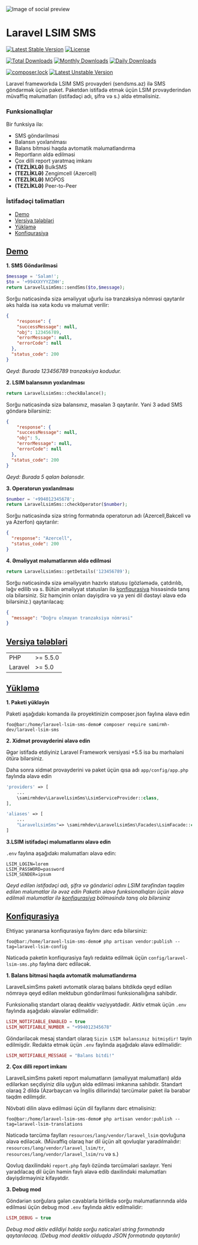 ![Image of social preview](https://repository-images.githubusercontent.com/144467857/20a17280-3cff-11ea-95b6-0b7df3b22d3d)

# Laravel LSIM SMS

[![Latest Stable Version](https://poser.pugx.org/samirmh-dev/laravel-lsim-sms/v/stable)](https://packagist.org/packages/samirmh-dev/laravel-lsim-sms)
[![License](https://poser.pugx.org/samirmh-dev/laravel-lsim-sms/license)](https://packagist.org/packages/samirmh-dev/laravel-lsim-sms)

[![Total Downloads](https://poser.pugx.org/samirmh-dev/laravel-lsim-sms/downloads)](https://packagist.org/packages/samirmh-dev/laravel-lsim-sms)
[![Monthly Downloads](https://poser.pugx.org/samirmh-dev/laravel-lsim-sms/d/monthly)](https://packagist.org/packages/samirmh-dev/laravel-lsim-sms)
[![Daily Downloads](https://poser.pugx.org/samirmh-dev/laravel-lsim-sms/d/daily)](https://packagist.org/packages/samirmh-dev/laravel-lsim-sms)

[![composer.lock](https://poser.pugx.org/samirmh-dev/laravel-lsim-sms/composerlock)](https://packagist.org/packages/samirmh-dev/laravel-lsim-sms)
[![Latest Unstable Version](https://poser.pugx.org/samirmh-dev/laravel-lsim-sms/v/unstable)](https://packagist.org/packages/samirmh-dev/laravel-lsim-sms)

Laravel frameworkdə LSIM SMS provayderi (sendsms.az) ilə SMS göndərmək üçün paket. Paketdən istifadə etmək üçün LSIM provayderindən müvaffiq məlumatları (istifadəçi adı, şifrə və s.) əldə etməlisiniz.

### Funksionallıqlar
Bir funksiya ilə:

* SMS göndərilməsi
* Balansın yoxlanılması
* Balans bitməsi haqda avtomatik məlumatlandırma
* Reportların əldə edilməsi
* Çox dilli report yaratmaq imkanı
* **(TEZLİKLƏ)** BulkSMS
* **(TEZLİKLƏ)** Zengimcell (Azercell)
* **(TEZLİKLƏ)** MOPOS
* **(TEZLİKLƏ)** Peer-to-Peer

### İstifadəçi təlimatları

* [Demo](#demo)
* [Versiya tələbləri](#requirements)
* [Yükləmə](#installation)
* [Konfiqurasiya](#configuration)

## <a href='#demo' id='installation-guide' class='anchor' aria-hidden='true'>Demo</a>

**1. SMS Göndərilməsi**

```php
$message = 'Salam!';
$to = '+994XXYYYZZHH';
return LaravelLsimSms::sendSms($to,$message);
```

Sorğu nəticəsində sizə əməliyyat uğurlu isə tranzaksiya nömrəsi qaytarılır əks halda isə xəta kodu və məlumat verilir:

```json
{
    "response": {
    "successMessage": null,
    "obj": 123456789,
    "errorMessage": null,
    "errorCode": null
  },
  "status_code": 200
}
```

*Qeyd: Burada 123456789 tranzaksiya kodudur.*

**2. LSIM balansının yoxlanılması**

```php
return LaravelLsimSms::checkBalance();
```
Sorğu nəticəsində sizə balansınız, məsələn 3 qaytarılır. Yəni 3 ədəd SMS göndərə bilərsiniz:

```json
{
    "response": {
    "successMessage": null,
    "obj": 5,
    "errorMessage": null,
    "errorCode": null
  },
  "status_code": 200
}
```

*Qeyd: Burada 5 qalan balansdır.*

**3. Operatorun yoxlanılması**

```php
$number = '+994012345678';
return LaravelLsimSms::checkOperator($number);
```
Sorğu nəticəsində sizə string formatında operatorun adı (Azercell,Bakcell və ya Azerfon) qaytarılır:

```json
{
  "response": "Azercell",
  "status_code": 200
}
```

**4. Əməliyyat məlumatlarının əldə edilməsi**

```php
return LaravelLsimSms::getDetails('123456789');
```
Sorğu nəticəsində sizə əməliyyatın hazırkı statusu (gözləmədə, çatdırılıb, ləğv edilib və s. Bütün əməliyyat statusları ilə [konfiqurasiya](#configuration) hissəsində tanış ola bilərsiniz. Siz həmçinin onları dəyişdirə və ya yeni dil dəstəyi əlavə edə bilərsiniz.) qaytarılacaq:

```json
{
  "message": "Doğru olmayan tranzaksiya nömrəsi"
}
```

## <a href='#requirements' id='installation-guide' class='anchor' aria-hidden='true'>Versiya tələbləri</a>

 |||
 | --- | ---  |
 | PHP |\>= 5.5.0|
 | Laravel  |\>= 5.0|
 
## <a href='#installation' id='installation-guide' class='anchor' aria-hidden='true'>Yükləmə</a>

**1. Paketi yükləyin**

Paketi aşağıdakı komanda ilə proyektinizin composer.json faylına əlavə edin

```console
foo@bar:/home/laravel-lsim-sms-demo# composer require samirmh-dev/laravel-lsim-sms
```

**2. Xidmət provayderini əlavə edin**

Əgər istifadə etdiyiniz Laravel Framework versiyasi +5.5 isə bu mərhələni ötürə bilərsiniz.

Daha sonra xidmət provayderini və paket üçün qısa adı ```app/config/app.php``` faylında əlavə edin

```php
'providers' => [
    ...
    \samirmhdev\LaravelLsimSms\LsimServiceProvider::class,
],

'aliases' => [
    ...
    "LaravelLsimSms"=> \samirmhdev\LaravelLsimSms\Facades\LsimFacade::class,
]
```

**3.LSIM istifadəçi məlumatlarını əlavə edin**

```.env``` faylına aşağıdakı məlumatları əlavə edin:

```dotenv
LSIM_LOGIN=lorem
LSIM_PASSWORD=password
LSIM_SENDER=ipsum
```
*Qeyd edilən istifadəçi adı, şifrə və göndərici adını LSIM tərəfindən təqdim edilən məlumatlar ilə əvəz edin*
*Paketin əlavə funksionallıqları üçün əlavə edilməli məlumatlar ilə [konfiqurasiya](#configuration) bölməsində tanış ola bilərsiniz*

## <a href='#configuration' id='installation-guide' class='anchor' aria-hidden='true'>Konfiqurasiya</a>

Ehtiyac yaranarsa konfiqurasiya faylını dərc edə bilərsiniz:

```console
foo@bar:/home/laravel-lsim-sms-demo# php artisan vendor:publish --tag=laravel-lsim-config
```
Nəticədə paketin konfiqurasiya faylı redaktə edilmək üçün ```config/laravel-lsim-sms.php``` faylına dərc ediləcək.

**1. Balans bitməsi haqda avtomatik məlumatlandırma**

LaravelLsimSms paketi avtomatik olaraq balans bitdikdə qeyd edilən nömrəyə qeyd edilən mektubun göndərilməsi funksionallığına sahibdir. 

Funksionallıq standart olaraq deaktiv vəziyyətdədir. Aktiv etmək üçün ```.env``` faylında aşağıdakı əlavələr edilməlidir:

```php
LSIM_NOTIFIABLE_ENABLED = true
LSIM_NOTIFIABLE_NUMBER = "+994012345678"
```

Göndəriləcək mesaj standart olaraq ```Sizin LSIM balansınız bitmişdir!``` təyin edilmişdir. Redaktə etmək üçün ```.env``` faylında aşağıdakı əlavə edilməlidir:

```php
LSIM_NOTIFIABLE_MESSAGE = "Balans bitdi!"
```

**2. Çox dilli report imkanı**

LaravelLsimSms paketi report məlumatların (əməliyyat məlumatları) əldə edilərkən seçdiyiniz dilə uyğun əldə edilməsi imkanına sahibdir. Standart olaraq 2 dildə (Azərbaycan və İngilis dillərində) tərcümələr paket ilə bərabər təqdm edilmşdir. 

Növbəti dilin əlavə edilməsi üçün dil fayllarını dərc etməlisiniz:

```console
foo@bar:/home/laravel-lsim-sms-demo# php artisan vendor:publish --tag=laravel-lsim-translations
```

Nəticədə tərcümə faylları ```resources/lang/vendor/laravel_lsim``` qovluğuna əlavə ediləcək. (Müvaffiq olaraq hər dil üçün alt qovluqlar yaradılmalıdır: ```resources/lang/vendor/laravel_lsim/tr```, ```resources/lang/vendor/laravel_lsim/ru``` və s.)

Qovluq daxilindəki ```report.php``` faylı özündə tərcümələri saxlayır. Yeni yaradılacaq dil üçün həmin faylı əlavə edib daxilindəki məlumatları dəyişdirməyiniz kifayətdir.

**3. Debug mod**

Göndəriən sorğulara gələn cavablarla birlikdə sorğu məlumatlarınında əldə edilməsi üçün debug mod ```.env``` faylında aktiv edilməlidir:

```php
LSIM_DEBUG = true
```

*Debug mod aktiv edildiyi halda sorğu nəticələri string formatında qaytarılacaq. (Debug mod deaktiv olduqda JSON formatında qaytarılır)*

